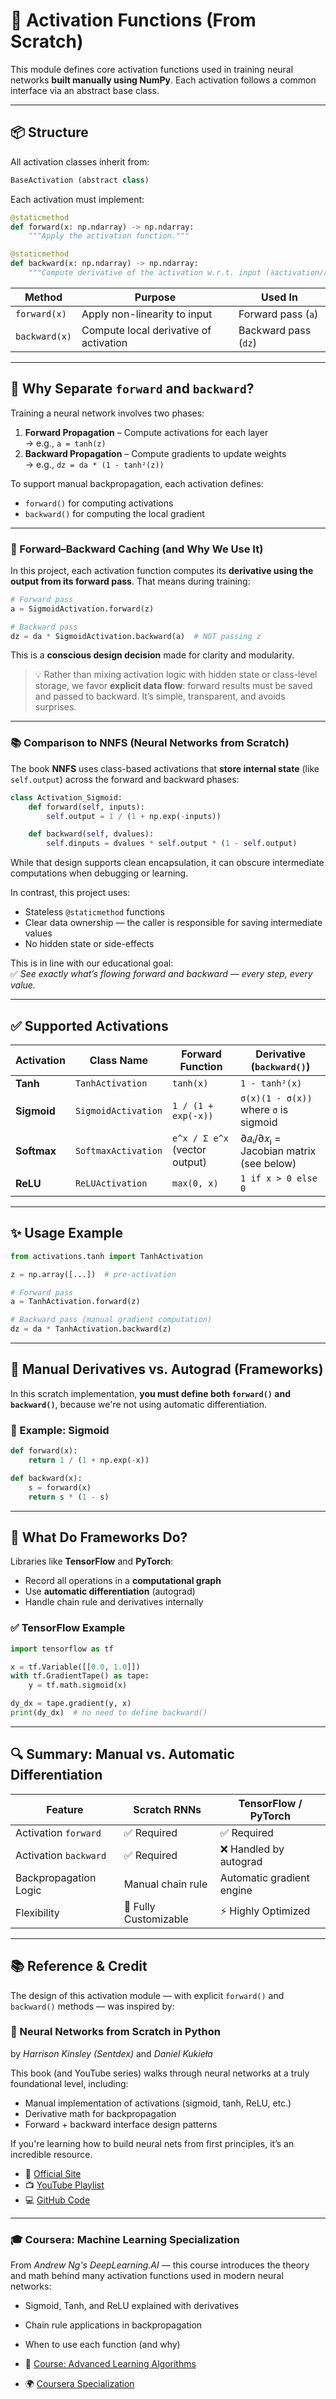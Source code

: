 # 🧠 Activation Functions (From Scratch)

This module defines core activation functions used in training neural networks **built manually using NumPy**. Each activation follows a common interface via an abstract base class.

---

## 📦 Structure

All activation classes inherit from:

```python
BaseActivation (abstract class)
```

Each activation must implement:

```python
@staticmethod
def forward(x: np.ndarray) -> np.ndarray:
    """Apply the activation function."""

@staticmethod
def backward(x: np.ndarray) -> np.ndarray:
    """Compute derivative of the activation w.r.t. input (∂activation/∂x)."""
```

| Method        | Purpose                                                  | Used In               |
|---------------|----------------------------------------------------------|------------------------|
| `forward(x)`  | Apply non-linearity to input                             | Forward pass (`a`)     |
| `backward(x)` | Compute local derivative of activation                   | Backward pass (`dz`)   |

---

## 🧮 Why Separate `forward` and `backward`?

Training a neural network involves two phases:

1. **Forward Propagation** – Compute activations for each layer  
   → e.g., `a = tanh(z)`
2. **Backward Propagation** – Compute gradients to update weights  
   → e.g., `dz = da * (1 - tanh²(z))`

To support manual backpropagation, each activation defines:
- `forward()` for computing activations
- `backward()` for computing the local gradient

---

### 🔄 Forward–Backward Caching (and Why We Use It)

In this project, each activation function computes its **derivative using the output from its forward pass**. That means during training:

```python
# Forward pass
a = SigmoidActivation.forward(z)

# Backward pass
dz = da * SigmoidActivation.backward(a)  # NOT passing z
```

This is a **conscious design decision** made for clarity and modularity.

> 💡 Rather than mixing activation logic with hidden state or class-level storage, we favor **explicit data flow**: forward results must be saved and passed to backward. It’s simple, transparent, and avoids surprises.

---

### 📚 Comparison to NNFS (Neural Networks from Scratch)

The book **NNFS** uses class-based activations that **store internal state** (like `self.output`) across the forward and backward phases:

```python
class Activation_Sigmoid:
    def forward(self, inputs):
        self.output = 1 / (1 + np.exp(-inputs))

    def backward(self, dvalues):
        self.dinputs = dvalues * self.output * (1 - self.output)
```

While that design supports clean encapsulation, it can obscure intermediate computations when debugging or learning.

In contrast, this project uses:
- Stateless `@staticmethod` functions  
- Clear data ownership — the caller is responsible for saving intermediate values  
- No hidden state or side-effects

This is in line with our educational goal:  
✅ *See exactly what’s flowing forward and backward — every step, every value.*

---

## ✅ Supported Activations

| Activation | Class Name         | Forward Function                  | Derivative (`backward()`)                    |
|------------|--------------------|-----------------------------------|----------------------------------------------|
| **Tanh**   | `TanhActivation`   | `tanh(x)`                         | `1 - tanh²(x)`                                |
| **Sigmoid**| `SigmoidActivation`| `1 / (1 + exp(-x))`               | `σ(x)(1 - σ(x))` where `σ` is sigmoid        |
| **Softmax**| `SoftmaxActivation`| `e^x / Σ e^x` (vector output)     | ∂𝑎ᵢ/∂𝑥ⱼ = Jacobian matrix (see below)        |
| **ReLU**   | `ReLUActivation`   | `max(0, x)`                       | `1 if x > 0 else 0`                           |

---

## ✨ Usage Example

```python
from activations.tanh import TanhActivation

z = np.array([...])  # pre-activation

# Forward pass
a = TanhActivation.forward(z)

# Backward pass (manual gradient computation)
dz = da * TanhActivation.backward(z)
```

---

## 🔬 Manual Derivatives vs. Autograd (Frameworks)

In this scratch implementation, **you must define both `forward()` and `backward()`**, because we're not using automatic differentiation.

### 🧠 Example: Sigmoid

```python
def forward(x):
    return 1 / (1 + np.exp(-x))

def backward(x):
    s = forward(x)
    return s * (1 - s)
```

---

## 🤖 What Do Frameworks Do?

Libraries like **TensorFlow** and **PyTorch**:

- Record all operations in a **computational graph**
- Use **automatic differentiation** (autograd)
- Handle chain rule and derivatives internally

### ✅ TensorFlow Example

```python
import tensorflow as tf

x = tf.Variable([[0.0, 1.0]])
with tf.GradientTape() as tape:
    y = tf.math.sigmoid(x)

dy_dx = tape.gradient(y, x)
print(dy_dx)  # no need to define backward()
```

---

## 🔍 Summary: Manual vs. Automatic Differentiation

| Feature                 | Scratch RNNs        | TensorFlow / PyTorch    |
|------------------------|---------------------|--------------------------|
| Activation `forward`   | ✅ Required          | ✅ Required               |
| Activation `backward`  | ✅ Required          | ❌ Handled by autograd    |
| Backpropagation Logic  | Manual chain rule    | Automatic gradient engine|
| Flexibility            | 🔧 Fully Customizable| ⚡ Highly Optimized       |

---
## 📚 Reference & Credit

The design of this activation module — with explicit `forward()` and `backward()` methods — was inspired by:

### 🧠 Neural Networks from Scratch in Python  
by *Harrison Kinsley (Sentdex)* and *Daniel Kukieła*

This book (and YouTube series) walks through neural networks at a truly foundational level, including:

- Manual implementation of activations (sigmoid, tanh, ReLU, etc.)
- Derivative math for backpropagation
- Forward + backward interface design patterns

If you're learning how to build neural nets from first principles, it’s an incredible resource.

- 🔗 [Official Site](https://nnfs.io)  
- 📺 [YouTube Playlist](https://www.youtube.com/playlist?list=PLQVvvaa0QuDfSfqQuee6K8opKtZsh7sA9)  
- 💻 [GitHub Code](https://github.com/Sentdex/nnfs)

---

### 🎓 Coursera: Machine Learning Specialization

From *Andrew Ng's DeepLearning.AI* — this course introduces the theory and math behind many activation functions used in modern neural networks:

- Sigmoid, Tanh, and ReLU explained with derivatives  
- Chain rule applications in backpropagation  
- When to use each function (and why)

- 🧮 [Course: Advanced Learning Algorithms](https://www.coursera.org/learn/advanced-learning-algorithms)
- 🌍 [Coursera Specialization](https://www.coursera.org/specializations/machine-learning-introduction)

